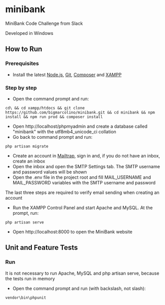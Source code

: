 # minibank
MiniBank Code Challenge from Slack

Developed in Windows

## How to Run

### Prerequisites
* Install the latest [Node.js](https://nodejs.org/en/), [Git](https://git-scm.com/download/win), [Composer](https://getcomposer.org/Composer-Setup.exe) and [XAMPP](https://www.apachefriends.org/pt_br/download.html)

### Step by step
* Open the command prompt and run:
```
cd\ && cd xampp/htdocs && git clone https://github.com/bigmarcolino/minibank.git && cd minibank && npm install && npm run prod && composer install
```
* Open http://localhost/phpmyadmin and create a database called "minibank" with the utf8mb4_unicode_ci collation
* Go back to command prompt and run:
```
php artisan migrate
```
* Create an account in [Mailtrap](https://mailtrap.io/), sign in and, if you do not have an inbox, create an inbox
* Open the inbox and open the SMTP Settings tab. The SMTP username and password values will be shown
* Open the .env file in the project root and fill MAIL_USERNAME and MAIL_PASSWORD variables with the SMTP username and password

The last three steps are required to verify email sending when creating an account

* Run the XAMPP Control Panel and start Apache and MySQL. At the prompt, run:
```
php artisan serve
```
* Open http://localhost:8000 to open the MiniBank website

## Unit and Feature Tests

### Run
It is not necessary to run Apache, MySQL and php artisan serve, because the tests run in memory

* Open the command prompt and run (with backslash, not slash):
```
vendor\bin\phpunit
```
